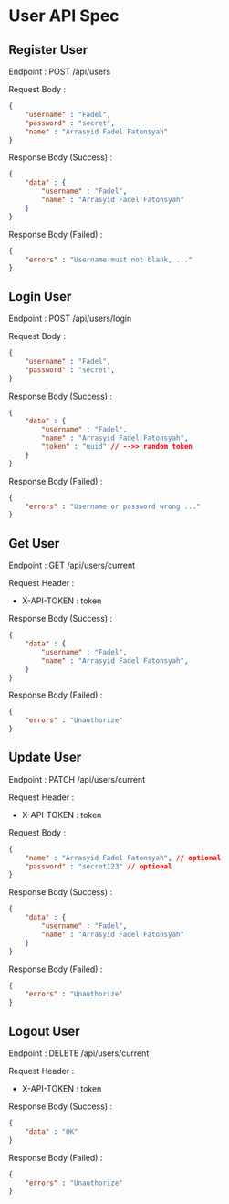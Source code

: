 # User API Spec

## Register User

Endpoint : POST /api/users

Request Body :

```json
{
    "username" : "Fadel",
    "password" : "secret",
    "name" : "Arrasyid Fadel Fatonsyah"
}
```

Response Body (Success) :

```json
{
    "data" : {
        "username" : "Fadel",
        "name" : "Arrasyid Fadel Fatonsyah"
    }
}
```

Response Body (Failed) :

```json
{
    "errors" : "Username must not blank, ..."
}
```

## Login User

Endpoint : POST /api/users/login

Request Body :

```json
{
    "username" : "Fadel",
    "password" : "secret",
}
```

Response Body (Success) :

```json
{
    "data" : {
        "username" : "Fadel",
        "name" : "Arrasyid Fadel Fatonsyah",
        "token" : "uuid" // -->> random token
    }
}
```

Response Body (Failed) :

```json
{
    "errors" : "Username or password wrong ..."
}
```

## Get User

Endpoint : GET /api/users/current

Request Header :
- X-API-TOKEN : token

Response Body (Success) :

```json
{
    "data" : {
        "username" : "Fadel",
        "name" : "Arrasyid Fadel Fatonsyah",
    }
}
```

Response Body (Failed) :

```json
{
    "errors" : "Unauthorize"
}
```

## Update User

Endpoint : PATCH /api/users/current

Request Header :
- X-API-TOKEN : token

Request Body :

```json
{
    "name" : "Arrasyid Fadel Fatonsyah", // optional
    "password" : "secret123" // optional
}
```

Response Body (Success) :

```json
{
    "data" : {
        "username" : "Fadel",
        "name" : "Arrasyid Fadel Fatonsyah"
    }
}
```

Response Body (Failed) :

```json
{
    "errors" : "Unauthorize"
}
```

## Logout User

Endpoint : DELETE /api/users/current

Request Header :
- X-API-TOKEN : token

Response Body (Success) :

```json
{
    "data" : "OK"
}
```

Response Body (Failed) :

```json
{
    "errors" : "Unauthorize"
}
```